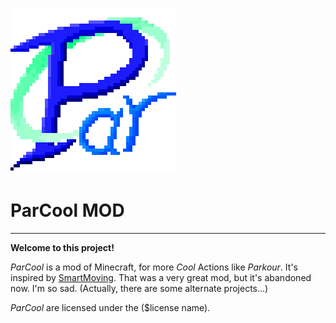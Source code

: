 ![ParCool_Logo](./src/main/resources/parcool_logo.png)

#  ParCool MOD

---

**Welcome to this project!**

*ParCool* is a mod of Minecraft, for more *Cool* Actions like *Parkour*. It's inspired
by [SmartMoving](https://www.curseforge.com/minecraft/mc-mods/smart-moving). That was a very great mod, but it's
abandoned now. I'm so sad.
(Actually, there are some alternate projects...)

*ParCool* are licensed under the ($license name).
